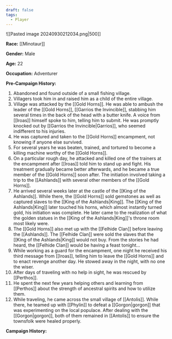 ```yaml
---
draft: false
tags:
  - Player
---
```

![[Pasted image 20240930212034.png|500]]

**Race:** [[Minotaur]]

**Gender:** Male

**Age:** 22

**Occupation:** Adventurer

**Pre-Campaign History:** 

1. Abandoned and found outside of a small fishing village.
2. Villagers took him in and raised him as a child of the entire village.
3. Village was attacked by the [[Gold Horns]]. He was able to ambush the leader of the [[Gold Horns]], [[Garrios the Invincible]], stabbing him several times in the back of the head with a butter knife. A voice from [[Iroas]] himself spoke to him, telling him to submit. He was promptly knocked out by [[Garrios the Invincible|Garrios]], who seemed indifferent to his injuries.  
4. He was captured and taken to the [[Gold Horns]] encampment, not knowing if anyone else survived.
5. For several years he was beaten, trained, and tortured to become a killing machine worthy of the [[Gold Horns]].
6. On a particular rough day, he attacked and killed one of the trainers at the encampment after [[Iroas]] told him to stand up and fight. His treatment gradually became better afterwards, and he became a true member of the [[Gold Horns]] soon after. The initiation involved taking a trip to the [[Ashlands]] with several other members of the [[Gold Horns]]. 
7. He arrived several weeks later at the castle of the [[King of the Ashlands]]. While there, the [[Gold Horns]] sold gemstones as well as captured slaves to the [[King of the Ashlands|King]]. The [[King of the Ashlands|King]] later touched his horns, which almost instantly turned gold, his initiation was complete. He later came to the realization of what the golden statues in the [[King of the Ashlands|King]]'s throne room most likely were. 
8. The [[Gold Horns]] also met up with the [[Felhide Clan]] before leaving the [[Ashlands]]. The [[Felhide Clan]] were sold the slaves that the [[King of the Ashlands|King]] would not buy. From the stories he had heard, the [[Felhide Clan]] would be having a feast tonight...
9. While working as a guard for the encampment, one night he received his third message from [[Iroas]], telling him to leave the [[Gold Horns]] and to enact revenge another day. He stowed away in the night, with no one the wiser. 
10. After days of traveling with no help in sight, he was rescued by [[Perthos]]. 
11. He spent the next few years helping others and learning from [[Perthos]] about the strength of ancestral spirits and how to utilize them. 
12. While traveling, he came across the small village of [[Antolis]]. While there, he teamed up with [[Phylin]] to defeat a [[Gorgon|gorgon]] that was experimenting on the local populace. After dealing with the [[Gorgon|gorgon]], both of them remained in [[Antolis]] to ensure the townsfolk were healed properly. 

**Campaign History:** 

